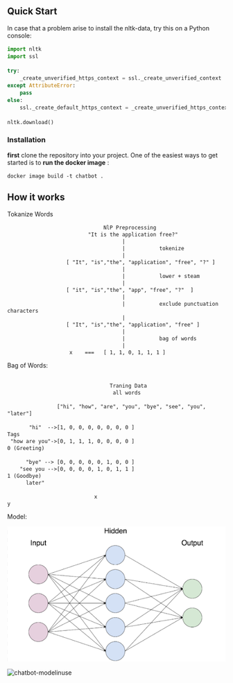 ## Quick Start

In case that a problem arise to install the nltk-data, try this on a Python console:

``` python
import nltk
import ssl

try:
    _create_unverified_https_context = ssl._create_unverified_context
except AttributeError:
    pass
else:
    ssl._create_default_https_context = _create_unverified_https_context

nltk.download()

```
### Installation 

**first** clone the repository into your project.
One of the easiest ways to get started is to **run the docker image** :

```
docker image build -t chatbot .  
```

## How it works

Tokanize Words

```
                               NlP Preprocessing
                          "It is the application free?"
                                     |
                                     |           tokenize
                                     | 
                   [ "It", "is","the", "application", "free", "?" ]
                                     | 
                                     |           lower + steam
                                     | 
                   [ "it", "is","the", "app", "free", "?"  ]
                                     |
                                     |           exclude punctuation characters
                                     | 
                   [ "It", "is","the", "application", "free" ]
                                     |
                                     |           bag of words 
                                     | 
                    x    ===   [ 1, 1, 0, 1, 1, 1 ]
```

Bag of Words:

```
                                  
                                 Traning Data 
                                  all words
                             
                ["hi", "how", "are", "you", "bye", "see", "you", "later"]
                
       "hi"  -->[1, 0, 0, 0, 0, 0, 0, 0 ]                                           Tags
 "how are you"->[0, 1, 1, 1, 0, 0, 0, 0 ]                                      0 (Greeting)  
                
      "bye" --> [0, 0, 0, 0, 0, 1, 0, 0 ]
    "see you -->[0, 0, 0, 0, 1, 0, 1, 1 ]                                      1 (Goodbye)
      later"   
      
                            x                                                          y 
```

Model:

![chatbot-model](Readme-images/chatbot-model.png)

![chatbot-modelinuse](Readme-images/modelinuse.png)




